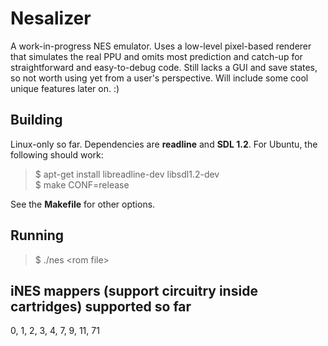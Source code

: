 # Nesalizer #

A work-in-progress NES emulator. Uses a low-level pixel-based renderer that simulates the real PPU
and omits most prediction and catch-up for straightforward and easy-to-debug code. Still lacks a
GUI and save states, so not worth using yet from a user's perspective. Will include some cool
unique features later on. :)

## Building ##

Linux-only so far. Dependencies are <b>readline</b> and <b>SDL 1.2</b>. For Ubuntu, the following
should work:

> $ apt-get install libreadline-dev libsdl1.2-dev  
> $ make CONF=release

See the <b>Makefile</b> for other options.

## Running ##

> $ ./nes \<rom file\>

## iNES mappers (support circuitry inside cartridges) supported so far ##

0, 1, 2, 3, 4, 7, 9, 11, 71
